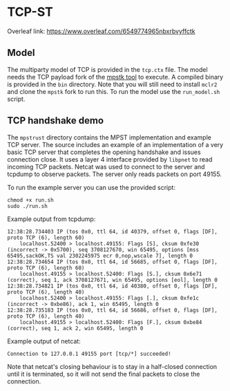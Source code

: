 # TCP-ST

Overleaf link: https://www.overleaf.com/6549774965nbxrbvyffctk 

## Model

The multiparty model of TCP is provided in the `tcp.ctx` file.
The model needs the TCP payload fork of the [mpstk tool](https://github.com/Apolexian/mpstk) to execute.
A compiled binary is provided in the `bin` directory.
Note that you will still need to install `mclr2` and clone the `mpstk` fork to run this.
To run the model use the `run_model.sh` script.

## TCP handshake demo

The `mpstrust` directory contains the MPST implementation and example TCP server.
The source includes an example of an implementation of a very basic TCP server that completes the opening handshake and issues connection close.
It uses a layer 4 interface provided by `libpnet` to read incoming TCP packets.
Netcat was used to connect to the server and tcpdump to observe packets.
The server only reads packets on port 49155.

To run the example server you can use the provided script:

```
chmod +x run.sh
sudo ./run.sh
```

Example output from tcpdump:

```
12:38:28.734403 IP (tos 0x0, ttl 64, id 40379, offset 0, flags [DF], proto TCP (6), length 60)
    localhost.52400 > localhost.49155: Flags [S], cksum 0xfe30 (incorrect -> 0x5700), seq 3708127670, win 65495, options [mss 65495,sackOK,TS val 2302245975 ecr 0,nop,wscale 7], length 0
12:38:28.734654 IP (tos 0x0, ttl 64, id 56685, offset 0, flags [DF], proto TCP (6), length 60)
    localhost.49155 > localhost.52400: Flags [S.], cksum 0x6e71 (correct), seq 1, ack 3708127671, win 65495, options [eol], length 0
12:38:28.734821 IP (tos 0x0, ttl 64, id 40380, offset 0, flags [DF], proto TCP (6), length 40)
    localhost.52400 > localhost.49155: Flags [.], cksum 0xfe1c (incorrect -> 0xbe86), ack 1, win 65495, length 0
12:38:28.735183 IP (tos 0x0, ttl 64, id 56686, offset 0, flags [DF], proto TCP (6), length 40)
    localhost.49155 > localhost.52400: Flags [F.], cksum 0xbe84 (correct), seq 1, ack 2, win 65495, length 0
```

Example output of netcat:

```
Connection to 127.0.0.1 49155 port [tcp/*] succeeded!
```

Note that netcat's closing behaviour is to stay in a half-closed connection until it is terminated, so it will not send the final packets to close the connection.
